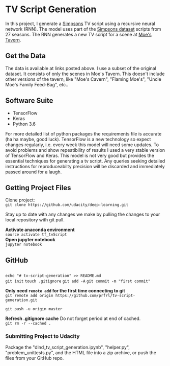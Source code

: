 # TV Script Generation
In this project, I generate a [Simpsons](https://en.wikipedia.org/wiki/The_Simpsons) TV script using a recursive neural network (RNN).  The model uses part of the [Simpsons dataset](https://www.kaggle.com/wcukierski/the-simpsons-by-the-data)  scripts from 27 seasons.  The RNN generates a new TV script for a scene at [Moe's Tavern](https://simpsonswiki.com/wiki/Moe's_Tavern).

## Get the Data
The data is available at links posted above.  I use a subset of the original dataset.  It consists of only the scenes in Moe's Tavern.  This doesn't include other versions of the tavern, like "Moe's Cavern", "Flaming Moe's", "Uncle Moe's Family Feed-Bag", etc..

## Software Suite

* TensorFlow  
* Keras  
* Python 3.6

For more detailed list of python packages the requirements file is accurate (ha ha maybe, good luck). TensorFlow is a new technology so expect changes regularly, i.e. every week this model will need some updates. To avoid problems and show repeatibility of results I used a very stable version of TensorFlow and Keras. This model is not very good but provides the essential techniques for generating a tv script.  Any queries seeking detailed instructions for reproduceabilty precision will be discarded and immediately passed around for a laugh. 

## Getting Project Files

Clone project:  
`git clone https://github.com/udacity/deep-learning.git`  

Stay up to date with any changes we make by pulling the changes to your local repository with git pull.

**Activate anaconda environment**   
`source activate tf_tvScript`    
**Open jupyter notebook**   
`jupyter notebook`			


## GitHub 
##
`echo "# tv-script-generation" >> README.md`  
`git init`
`touch .gitignore`
`git add -A`
`git commit -m "first commit"`

**Only need `remote add` for the first time connecting to git**   
`git remote add origin https://github.com/prfrl/tv-script-generation.git `

`git push -u origin master`

**Refresh .gitignore cache**  Do not forget period at end of cached.  
`git rm -r --cached .`


### Submitting Project to Udacity

Package the "dlnd_tv_script_generation.ipynb", "helper.py", "problem_unittests.py", and the HTML file into a zip archive, or push the files from your GitHub repo.
